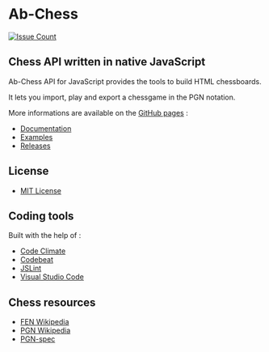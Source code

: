 # Ab-Chess

[![Issue Count](https://codeclimate.com/github/Nimzozo/Ab-Chess/badges/issue_count.svg)](https://codeclimate.com/github/Nimzozo/Ab-Chess)

## Chess API written in native JavaScript

Ab-Chess API for JavaScript provides the tools to build HTML chessboards. 

It lets you import, play and export a chessgame in the PGN notation.

More informations are available on the [GitHub pages](https://nimzozo.github.io/Ab-Chess/) :

- [Documentation](https://nimzozo.github.io/Ab-Chess/docs/overview.html)
- [Examples](https://nimzozo.github.io/Ab-Chess/examples/basics/default.html)
- [Releases](https://nimzozo.github.io/Ab-Chess/download.html)

## License

- [MIT License](https://github.com/Nimzozo/ab-chess/blob/master/LICENSE.txt)

## Coding tools

Built with the help of :

- [Code Climate](https://codeclimate.com)
- [Codebeat](https://codebeat.co)
- [JSLint](http://www.jslint.com)
- [Visual Studio Code](http://code.visualstudio.com)

## Chess resources

- [FEN Wikipedia](https://en.wikipedia.org/wiki/Forsyth%E2%80%93Edwards_Notation)
- [PGN Wikipedia](https://en.wikipedia.org/wiki/Portable_Game_Notation)
- [PGN-spec](https://www.chessclub.com/user/help/PGN-spec)
